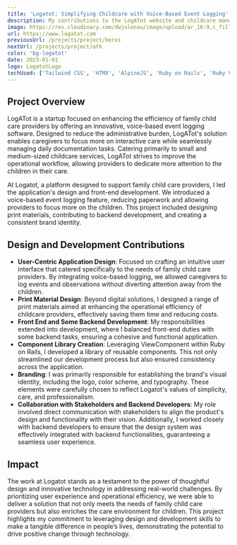 ```yaml
---
title: 'Logatot: Simplifying Childcare with Voice-Based Event Logging'
description: My contributions to the LogATot website and childcare management system appliation.
image: https://res.cloudinary.com/dwjulenau/image/upload/ar_16:9,c_fill,dpr_2.0,f_auto,fl_progressive,q_auto,w_736/v1710941651/josh-portfolio/logatot.jpg
url: https://www.logatot.com
previousUrl: /projects/project/berxi
nextUrl: /projects/project/atk
color: 'bg-logatot'
date: 2023-01-01
logo: LogatotLogo
techUsed: ['Tailwind CSS', 'HTMX', 'AlpineJS', 'Ruby on Rails', 'Ruby ViewComponents']
---
```


## Project Overview
LogATot is a startup focused on enhancing the efficiency of family child care providers by offering an innovative, voice-based event logging software. Designed to reduce the administrative burden, LogATot's solution enables caregivers to focus more on interactive care while seamlessly managing daily documentation tasks. Catering primarily to small and medium-sized childcare services, LogATot strives to improve the operational workflow, allowing providers to dedicate more attention to the children in their care.

At Logatot, a platform designed to support family child care providers, I led the application's design and front-end development. We introduced a voice-based event logging feature, reducing paperwork and allowing providers to focus more on the children. This project included designing print materials, contributing to backend development, and creating a consistent brand identity.

## Design and Development Contributions
- **User-Centric Application Design**: Focused on crafting an intuitive user interface that catered specifically to the needs of family child care providers. By integrating voice-based logging, we allowed caregivers to log events and observations without diverting attention away from the children.
- **Print Material Design**: Beyond digital solutions, I designed a range of print materials aimed at enhancing the operational efficiency of childcare providers, effectively saving them time and reducing costs.
- **Front End and Some Backend Development**: My responsibilities extended into development, where I balanced front-end duties with some backend tasks, ensuring a cohesive and functional application.
- **Component Library Creation**: Leveraging ViewComponent within Ruby on Rails, I developed a library of reusable components. This not only streamlined our development process but also ensured consistency across the application.
- **Branding**: I was primarily responsible for establishing the brand's visual identity, including the logo, color scheme, and typography. These elements were carefully chosen to reflect Logatot's values of simplicity, care, and professionalism.
- **Collaboration with Stakeholders and Backend Developers**: My role involved direct communication with stakeholders to align the product's design and functionality with their vision. Additionally, I worked closely with backend developers to ensure that the design system was effectively integrated with backend functionalities, guaranteeing a seamless user experience.

## Impact
The work at Logatot stands as a testament to the power of thoughtful design and innovative technology in addressing real-world challenges. By prioritizing user experience and operational efficiency, we were able to deliver a solution that not only meets the needs of family child care providers but also enriches the care environment for children. This project highlights my commitment to leveraging design and development skills to make a tangible difference in people’s lives, demonstrating the potential to drive positive change through technology.
